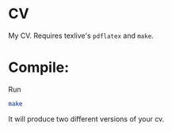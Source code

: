 # CV

My CV. Requires texlive's `pdflatex` and `make`. 

# Compile:

Run 

``` sh
make
```

It will produce two different versions of your cv.
